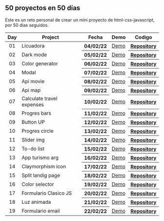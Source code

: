 ## 50 proyectos en 50 días

Este es un reto personal de crear un mini proyecto de html-css-javascript, por 50 dias seguidos.

<table>
<thead>
<tr>
<th align="center">Day</th>
<th>Project</th>
<th>Fecha</th>
<th>Demo</th>
<th>Codigo</th>
</tr>
</thead>
<tbody>

<tr>
<td align="center">01</td>
<td>Licuadora</td>
<th>04/02/22</th>
<td><a href="https://nahuel61920.github.io/Licuadora/" rel="nofollow">Demo</a></td>
<th><a href="https://github.com/Nahuel61920/Licuadora" rel="nofollow">Repository</a></th>
</tr>

<tr>
<td align="center">02</td>
<td>Dark mode</td>
<th>05/02/22</th>
<td><a href="https://nahuel61920.github.io/Modo-nocturno/" rel="nofollow">Demo</a></td>
<th><a href="https://github.com/Nahuel61920/Modo-nocturno" rel="nofollow">Repository</a></th>
</tr>

<tr>
<td align="center">03</td>
<td>Color generator</td>
<th>06/02/22</th>
<td><a href="https://nahuel61920.github.io/generador-colores-random/" rel="nofollow">Demo</a></td>
<th><a href="https://github.com/Nahuel61920/generador-colores-random" rel="nofollow">Repository</a></th>
</tr>

<tr>
<td align="center">04</td>
<td>Modal</td>
<th>07/02/22</th>
<td><a href="https://nahuel61920.github.io/modal/" rel="nofollow">Demo</a></td>
<th><a href="https://github.com/Nahuel61920/modal" rel="nofollow">Repository</a></th>
</tr>

<tr>
<td align="center">05</td>
<td>Api movie</td>
<th>08/02/22</th>
<td><a href="https://nahuel61920.github.io/Api-peliculas/" rel="nofollow">Demo</a></td>
<th><a href="https://github.com/Nahuel61920/Api-peliculas" rel="nofollow">Repository</a></th>
</tr>

<tr>
<td align="center">06</td>
<td>Api map</td>
<th>09/02/22</th>
<td><a href="https://nahuel61920.github.io/api-map/" rel="nofollow">Demo</a></td>
<th><a href="https://github.com/Nahuel61920/api-map" rel="nofollow">Repository</a></th>
</tr>

<tr>
<td align="center">07</td>
<td>Calculate travel expenses</td>
<th>10/02/22</th>
<td><a href="https://nahuel61920.github.io/Calcular-gastos-de-viaje/" rel="nofollow">Demo</a></td>
<th><a href="https://github.com/Nahuel61920/Calcular-gastos-de-viaje" rel="nofollow">Repository</a></th>
</tr>

<tr>
<td align="center">08</td>
<td>Progres bars</td>
<th>11/02/22</th>
<td><a href="https://nahuel61920.github.io/Barra-de-progreso/">Demo</a></td>
<th><a href="https://github.com/Nahuel61920/Barra-de-progreso" rel="nofollow">Repository</a></th>
</tr>

<tr>
<td align="center">09</td>
<td>Button UP</td>
<th>12/02/22</th>
<td><a href="https://nahuel61920.github.io/Boton-up/">Demo</a></td>
<th><a href="https://github.com/Nahuel61920/Boton-up" rel="nofollow">Repository</a></th>
</tr>

<tr>
<td align="center">10</td>
<td>Progres circle</td>
<th>13/02/22</th>
<td><a href="https://nahuel61920.github.io/Progres-circle/">Demo</a></td>
<th><a href="https://github.com/Nahuel61920/Progres-circle" rel="nofollow">Repository</a></th>
</tr>

<tr>
<td align="center">11</td>
<td>Slider img</td>
<th>14/02/22</th>
<td><a href="https://nahuel61920.github.io/Slider-img/">Demo</a></td>
<th><a href="https://github.com/Nahuel61920/Slider-img" rel="nofollow">Repository</a></th>
</tr>

<tr>
<td align="center">12</td>
<td>To-do list</td>
<th>15/02/22</th>
<td><a href="https://nahuel61920.github.io/To-do-list/">Demo</a></td>
<th><a href="https://github.com/Nahuel61920/To-do-list" rel="nofollow">Repository</a></th>
</tr>

<tr>
<td align="center">13</td>
<td>App turismo arg</td>
<th>16/02/22</th>
<td><a href="https://nahuel61920.github.io/App-turismo-arg/">Demo</a></td>
<th><a href="https://github.com/Nahuel61920/App-turismo-arg" rel="nofollow">Repository</a></th>
</tr>

<tr>
<td align="center">14</td>
<td>Claymorphism icon</td>
<th>17/02/22</th>
<td><a href="https://nahuel61920.github.io/Efecto-ico/">Demo</a></td>
<th><a href="https://github.com/Nahuel61920/Efecto-ico" rel="nofollow">Repository</a></th>
</tr>

<tr>
<td align="center">15</td>
<td>Split landig page</td>
<th>18/02/22</th>
<td><a href="https://nahuel61920.github.io/Split-landig-page/">Demo</a></td>
<th><a href="https://github.com/Nahuel61920/Split-landig-page" rel="nofollow">Repository</a></th>
</tr>

<tr>
<td align="center">16</td>
<td>Color selector</td>
<th>19/02/22</th>
<td><a href="https://nahuel61920.github.io/Color-selector/">Demo</a></td>
<th><a href="https://github.com/Nahuel61920/Color-selector" rel="nofollow">Repository</a></th>
</tr>

<tr>
<td align="center">17</td>
<td>Formulario Clasico JS</td>
<th>20/02/22</th>
<td><a href="https://nahuel61920.github.io/FormularioJs-Clasico/">Demo</a></td>
<th><a href="https://github.com/Nahuel61920/FormularioJs-Clasico" rel="nofollow">Repository</a></th>
</tr>

<tr>
<td align="center">18</td>
<td>Luz animada</td>
<th>21/02/22</th>
<td><a href="https://nahuel61920.github.io/Luz-on-off/">Demo</a></td>
<th><a href="https://github.com/Nahuel61920/Luz-on-off" rel="nofollow">Repository</a></th>
</tr>

<tr>
<td align="center">19</td>
<td>Formulario email</td>
<th>22/02/22</th>
<td><a href="https://nahuel61920.github.io/formulario-email/">Demo</a></td>
<th><a href="https://github.com/Nahuel61920/formulario-email" rel="nofollow">Repository</a></th>
</tr>

</tbody>
</table>
